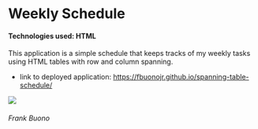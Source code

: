 # Weekly Schedule

#### Technologies used: HTML

This application is a simple schedule that keeps tracks of my weekly tasks using HTML tables with row and column spanning.

* link to deployed application: https://fbuonojr.github.io/spanning-table-schedule/

![](./images/schedule.PNG)

###### Frank Buono